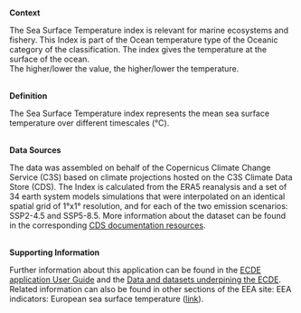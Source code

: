 <br />**Context**

The Sea Surface Temperature index is relevant for marine ecosystems and fishery. This Index is part of the Ocean temperature type of the Oceanic category of the classification.
The index gives the temperature at the surface of the ocean.  
The higher/lower the value, the higher/lower the temperature.

<br />**Definition**

The Sea Surface Temperature index represents the mean sea surface temperature over different timescales (°C).

<br />**Data Sources**

The data was assembled on behalf of the Copernicus Climate Change Service (C3S) based on climate projections hosted on the C3S Climate Data Store (CDS).
The Index is calculated from the ERA5 reanalysis and a set of 34 earth system models simulations that were interpolated on an identical spatial grid of 1°x1° resolution, and for each of the two emission scenarios: SSP2-4.5 and SSP5-8.5.
More information about the dataset can be found in the corresponding [CDS documentation resources](https://cds.climate.copernicus.eu/cdsapp#!/dataset/projections-cmip6).

<br />**Supporting Information**

Further information about this application can be found in the [ECDE application User Guide](https://confluence.ecmwf.int/display/ECDE/1.+ECDE+Indicators+visualisation+application%3A+User+Guide) and the [Data and datasets underpining the ECDE](https://confluence.ecmwf.int/display/ECDE/2.+ECDE+indicators+and+input+datasets).
Related information can also be found in other sections of the EEA site:
EEA indicators: European sea surface temperature ([link](https://www.eea.europa.eu/ims/european-sea-surface-temperature)).
